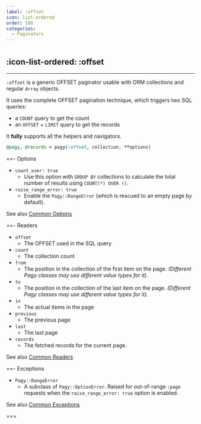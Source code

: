 ```yaml
---
label: :offset
icon: list-ordered
order: 100
categories: 
  - Paginators
---
```


#

## :icon-list-ordered: :offset

---

`:offset` is a generic OFFSET paginator usable with ORM collections and regular `Array` objects.

It uses the complete OFFSET pagination technique, which triggers two SQL queries:

- a `COUNT` query to get the count
- an `OFFSET` + `LIMIT` query to get the records

It **fully** supports all the helpers and navigators.

```ruby Controller
@pagy, @records = pagy(:offset, collection, **options)
```

==- Options

- `count_over: true`
  - Use this option with `GROUP BY` collections to calculate the total number of results using `COUNT(*) OVER ()`.
- `raise_range_error: true`
  - Enable the `Pagy::RangeError` (which is rescued to an empty page by default).

See also [Common Options](../paginators#common-options)

==- Readers

- `offset`
  - The OFFSET used in the SQL query
- `count`
  - The collection count
- `from`
  - The position in the collection of the first item on the page. _(Different Pagy classes may use different value types for it)._
- `to`
  - The position in the collection of the last item on the page. _(Different Pagy classes may use different value types for it)._
- `in`
  - The actual items in the page
- `previous`
  - The previous page
- `last`
  - The last page
- `records`
  - The fetched records for the current page.  

See also [Common Readers](../paginators#common-readers)

==- Exceptions

- `Pagy::RangeError`
  - A subclass of `Pagy::OptionError`. Raised for out-of-range `:page` requests when the `raise_range_error: true` option is enabled.

See also [Common Exceptions](../paginators#common-exceptions)

===
